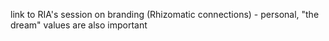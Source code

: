 link to RIA's session on branding (Rhizomatic connections) - personal, "the dream"
values are also important